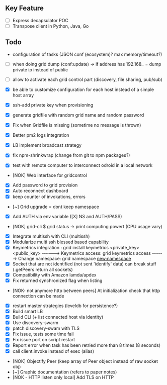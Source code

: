 
## Key Feature

- [ ] Express decapsulator POC
- [ ] Transpose client in Python, Java, Go

## Todo

- configuration of tasks (JSON conf (ecosystem)? max memory/timeout?)
- [ ] when doing grid dump (conf:update) -> if address has 192.168.*.* = dump private ip instead of public
- [ ] allow to activate each grid control part (discovery, file sharing, pub/sub)
- [X] be able to customize configuration for each host instead of a simple host array
- [X] ssh-add private key when provisioning
- [X] generate gridfile with random grid name and random password
- [X] Fix when Gridfile is missing (sometime no message is thrown)

- [X] Better pm2 logs integration
- [X] LB implement broadcast strategy
- [X] fix npm-shrinkwrap (change from git to npm packages?)
- [X] test with remote computer to interconnect odroid in a local network
- [NOK] Web interface for gridcontrol
- [X] Add password to grid provision
- [X] Auto reconnect dashboard
- [X] keep counter of invokations, errors
- [~] Grid upgrade = dont keep namespace
- [X] Add AUTH via env variable ([X] NS and AUTH/PASS)
- [NOK] grid-cli $ grid status -> print computing powert (CPU usage vary)
- [X] Integrate multissh with CLI (multissh)
- [X] Modularize multi ssh blessed based capability
- [X] Keymetrics integration : grid install keymetrics <private_key> <public_key>
------> Keymetrics access: grid keymetrics access
------> Change namespace: grid namespace <new:namespace>
- [X] Socket that are not identified (not sent 'identify' data) can break stuff (.getPeers return all sockets)
- [X] Compatibility with Amazon lamda/apdex
- [X] Fix returned synchronized flag when listing
- [NOK- not anymore http between peers] At initialization check that http connection can be made
- [X] restart master strategies (leveldb for persistence?)
- [X] Build smart LB
- [X] Build CLI (+ list connected host via identity)
- [X] Use discovery-swarm
- [X] patch discovery-swam with TLS
- [X] Fix issue, tests some time fail
- [X] Fix issue port on script restart
- [X] Report error when task has been retried more than 8 times (8 seconds)
- [X] call client.invoke instead of exec (alias)
- [NOK] Objectify Peer (keep array of Peer object instead of raw socket obj)
- [~] Graphic documentation (refers to paper notes)
- [NOK - HTTP listen only local] Add TLS on HTTP
